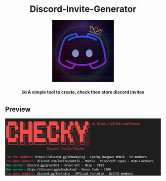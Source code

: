 <h1 align="center">Discord-Invite-Generator</h1>
<p align="center">
<img src="./avatar.png">
</p>

<h4 align='center'>✉️ A simple tool to create, check then store discord invites</h4>

## Preview
<img src="./preview.png">
